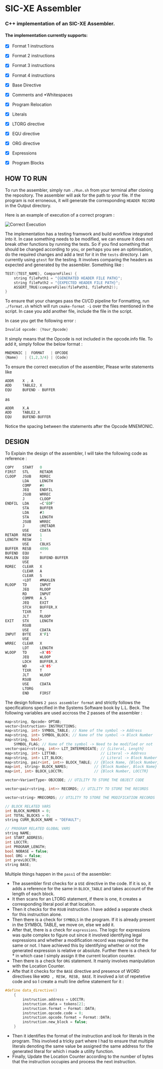 # SIC-XE Assembler

### C++ implementation of an SIC-XE Assembler.

#### The implementation currently supports: 

- [x] Format 1 instructions

- [x] Format 2 instructions

- [x] Format 3 instructions

- [x] Format 4 instructions

- [x] Base Directive

- [x] Comments and *Whitespaces

- [x] Program Relocation

- [x] Literals

- [x] LTORG directive

- [x] EQU directive

- [x] ORG directive

- [x] Expressions

- [x] Program Blocks

## HOW TO RUN

To run the assembler, simply run ``` ./Run.sh ``` from your terminal after cloning the repository. The assembler will ask for the path to your file. If the program is not erroneous, it will generate the corresponding ``` HEADER RECORD ``` in the Output directory. 

Here is an example of execution of a correct program : 

<img src="./utils/correct_execution.png" alt="Correct Execution">


The implementation has a testing framwork and build workflow integrated into it. In case something needs to be modified, we can ensure it does not break other functions by running the tests. So if you find something that should be changed according to you, or perhaps you see an optimisation, do the required changes and add a test for it in the ``` tests ``` directory. I am currently using ``` gtest ``` for the testing. It involves comparing the headers as expected and generated by the assembler. Something like : 

```cpp
TEST({TEST_NAME}, CompareFiles) {
    string filePath1 = "{GENERATED HEADER FILE PATH}";
    string filePath2 = "{EXPECTED HEADER FILE PATH}";
    ASSERT_TRUE(compareFiles(filePath1, filePath2));
}
```

To ensure that your changes pass the CI/CD pipeline for Formatting, run ``` ./format.sh ``` which will run ``` cmake-format -i ``` over the files mentioned in the script. In case you add another file, include the file in the script. 

In case you get the following error : 

```rs
Invalid opcode: {Your_Opcode}
```

It simply means that the Opcode is not included in the opcode.info file. To add it, simply follow the below format : 

```rs
MNEMONIC |  FORMAT   | OPCODE 
{Name}   | {1,2,3/4} | {Code}
```

To ensure the correct execution of the assembler, Please write statements like 

```rs
ADDR    X , A
ADD     TABLE2, X
EQU     BUFEND - BUFFER
```

as 

```rs
ADDR    X,A
ADD     TABLE2,X
EQU     BUFEND-BUFFER
```

Notice the spacing between the statements after the Opcode MNEMONIC. 

## DESIGN

To Explain the design of the assembler, I will take the following code as reference : 

```rs
COPY    START   0
FIRST   STL     RETADR
CLOOP   JSUB    RDREC
        LDA     LENGTH
        COMP    #0
        JEQ     ENDFIL
        JSUB    WRREC
        J       CLOOP
ENDFIL  LDA     =C'EOF'
        STA     BUFFER
        LDA     #3
        STA     LENGTH
        JSUB    WRREC
        J       @RETADR
        USE     CDATA
RETADR  RESW    1
LENGTH  RESW    1
        USE     CBLKS
BUFFER  RESB    4096
BUFEND  EQU     *
MAXLEN  EQU     BUFEND-BUFFER
        USE
RDREC   CLEAR   X
        CLEAR   A
        CLEAR   S
        +LDT    #MAXLEN
RLOOP   TD      INPUT
        JEQ     RLOOP
        RD      INPUT
        COMPR   A,S
        JEQ     EXIT
        STCH    BUFFER,X
        TIXR    T
        JLT     RLOOP
EXIT    STX     LENGTH
        RSUB
        USE     CDATA
INPUT   BYTE    X'F1'
        USE
WRREC   CLEAR   X
        LDT     LENGTH
WLOOP   TD      =X'05'
        JEQ     WLOOP
        LDCH    BUFFER,X
        WD      =X'05'
        TIXR    T
        JLT     WLOOP
        RSUB
        USE     CDATA
        LTORG
        END     FIRST
```

The design follows ``` 2 pass assembler format ``` and strictly follows the specifications specified in the Systems Software book by L.L. Beck. The following variables are used accross the 2 passes of the assembler : 

```cpp
map<string, Opcode> OPTAB;
vector<Instruction> INSTRUCTIONS;
map<string, int> SYMBOL_TABLE; // Name of the symbol -> Address
map<string, int> SYMBOL_BLOCK; // Name of the symbol -> Block Number
map<string, bool>
    SYMBOL_FLAG; // Name of the symbol -> Need to be modified or not
vector<pair<string, int>> LIT_INTERMEDIATE; // {Literal, Length}
map<string, int> LITTAB;                    // Literal -> Address
map<string, int> LIT_BLOCK;                 // Literal -> Block Number
map<string, pair<int, int>> BLOCK_TABLE; // {Block Name, {Block Number, Length}}
map<int, string> BLOCK_NAMES;            // {Block Number, Block Name}
map<int, int> BLOCK_LOCCTR;              // {Block Number, LOCCTR}

vector<VariantType> OBJCODE; // UTILITY TO STORE THE OBJECT CODE

vector<pair<string, int>> RECORDS; // UTILITY TO STORE THE RECORDS

vector<string> MRECORDS; // UTILITY TO STORE THE MODIFICATION RECORDS

// BLOCK RELATED VARS
int BLOCK_NUMBER = 0;
int TOTAL_BLOCKS = 0;
string CURR_BLOCK_NAME = "DEFAULT";

// PROGRAM RELATED GLOBAL VARS
string NAME;
int START_ADDRESS;
int LOCCTR;
int PROGRAM_LENGTH;
bool NOBASE = false;
bool ORG = false;
int prevLOCCTR;
string BASE;
```

Multiple things happen in the ``` pass1 ``` of the assembler:

- The assembler first checks for a ``` USE ``` directive in the code. If it is so, it adds a reference for the same in ``` BLOCK_TABLE ``` and takes account of the length of each block. 
- It then scans for an LTORG statement, if there is one, it creates a corresponding literal pool at that location. 
- Then it checks for the ``` RSUB ``` instruction. I have added a separate check for this instruction alone. 
- Then there is a check for ``` SYMBOLS ``` in the program. If it is already present in the SYMBOL TABLE, we move on, else we add it. 
- After that, there is a check for ``` expressions ```. The logic for expressions was quite complex to figure out since it involved identifying legal expressions and whether a modification record was required for the same or not. I have achieved this by identifying whether or not the generated expression is relative or absolute. Further there is a check for * in which case I simply assign it the current location counter. 
- Then there is a check for ``` ORG ``` statement. It mainly involves manipulation with the Location Counter. 
- Afte that it checks for the ``` BASE ``` directive and presence of WORD directives like ``` WORD , RESW, RESB, BASE ```. It involved a lot of repetetive code and so I create a multi line define statement for it : 

```cpp
#define data_directive()                                                       \
    {                                                                          \
        instruction.address = LOCCTR;                                          \
        instruction.data = tokens[2];                                          \
        instruction.format = Format::DATA;                                     \
        instruction.opcode.code = 0;                                           \
        instruction.opcode.format = Format::DATA;                              \
        instruction.new_block = false;                                         \
    }

```

- Then it identifies the format of the instruction and look for literals in the program. This involved a tricky part where I had to ensure that multiple literals denoting the same value be assigned the same address for the generated literal for which i made a utility function. 
- Finally, Update the Location Counter according to the number of bytes that the instruction occupies and process the next instruction. 